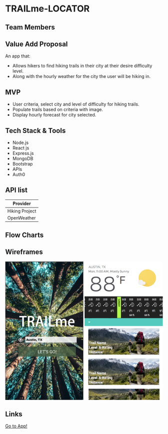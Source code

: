 # TRAILme-LOCATOR

## Team Members

## Value Add Proposal

An app that:

- Allows hikers to find hiking trails in their city at their desire difficulty level.
- Along with the hourly weather for the city the user will be hiking in.

## MVP

- User criteria, select city and level of difficulty for hiking trails.
- Populate trails based on criteria with image.
- Display hourly forecast for city selected.

## Tech Stack & Tools

- Node.js
- React js
- Express.js
- MongoDB 
- Bootstrap
- APIs
- Auth0

## API list

| Provider       |
| -------------- |
| Hiking Project |
| OpenWeather    |

## Flow Charts



## Wireframes
<img src="homepagePrototype.png" width="250" /> <img src="weather&Trails.png" width="250" />



## Links
[Go to App!](https://group-3-project-1.github.io/Trailme-Locator/)

